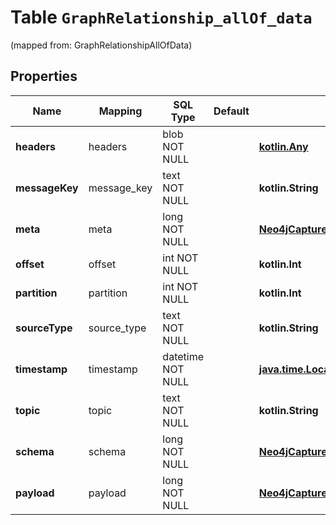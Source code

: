 
# Table `GraphRelationship_allOf_data`
(mapped from: GraphRelationshipAllOfData)

## Properties
Name | Mapping | SQL Type | Default | Type | Description | Notes
---- | ------- | -------- | ------- | ---- | ----------- | -----
**headers** | headers | blob NOT NULL |  | [**kotlin.Any**](.md) |  | 
**messageKey** | message_key | text NOT NULL |  | **kotlin.String** |  | 
**meta** | meta | long NOT NULL |  | [**Neo4jCaptureDataChangeMeta**](Neo4jCaptureDataChangeMeta.md) |  |  [foreignkey]
**offset** | offset | int NOT NULL |  | **kotlin.Int** |  | 
**partition** | partition | int NOT NULL |  | **kotlin.Int** |  | 
**sourceType** | source_type | text NOT NULL |  | **kotlin.String** |  | 
**timestamp** | timestamp | datetime NOT NULL |  | [**java.time.LocalDateTime**](java.time.LocalDateTime.md) |  | 
**topic** | topic | text NOT NULL |  | **kotlin.String** |  | 
**schema** | schema | long NOT NULL |  | [**Neo4jCaptureDataChangeSchema**](Neo4jCaptureDataChangeSchema.md) |  |  [foreignkey]
**payload** | payload | long NOT NULL |  | [**Neo4jCaptureDataChangeRelationshipPayload**](Neo4jCaptureDataChangeRelationshipPayload.md) |  |  [foreignkey]












